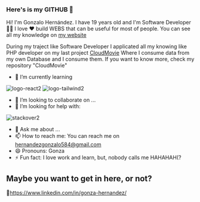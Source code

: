 ### Here's is my GITHUB 👋

Hi! I'm Gonzalo Hernández. I have 19 years old and I'm Software Developer👨‍💻
I love ❤️ build WEBS that can be useful for most of people. You can see all my knowledge on [my website](https://portafolionew03.000webhostapp.com/)

During my traject like Software Developer I applicated all my knowing like PHP developer on my last project [CloudMovie](https://cloudmoviegh.000webhostapp.com/) Where I consume data from my own Database and I consume them.
If you want to know more, check my repository "CloudMovie"

- 🔭 I’m currently learning

![logo-react2](https://user-images.githubusercontent.com/53839800/227364380-789e1d62-cc31-4aa0-8b3b-d768ee4225fe.png)
![logo-tailwind2](https://user-images.githubusercontent.com/53839800/227364371-2b4a2a7d-f558-402e-8bf6-40ef11d83efb.png)


- 👯 I’m looking to collaborate on ...
- 🤔 I’m looking for help with:

![stackover2](https://user-images.githubusercontent.com/53839800/227366165-12898bdf-4745-4885-a7d9-315226808b39.png)



- 💬 Ask me about ...
- 📫 How to reach me: You can reach me on hernandezgonzalo584@gmail.com
- 😄 Pronouns: Gonza
- ⚡ Fun fact:  I love work and learn, but, nobody calls me HAHAHAH(?

## Maybe you want to get in here, or not?
💼https://www.linkedin.com/in/gonza-hernandez/

